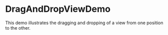 # DragAndDropViewDemo
This demo illustrates the dragging and dropping of a view from one position to the other.

